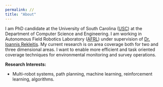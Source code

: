 ```yaml
---
permalink: //
title: "About"
---
```


I am PhD candidate at the University of South Carolina ([USC](https://cse.sc.edu)) at the Department of Computer Science and Engineering. I am working in Autonomous Field Robotics Laboratory ([AFRL](http://afrl.cse.sc.edu/afrl/home/)) under supervision of [Dr. Ioannis Rekleitis](https://cse.sc.edu/~yiannisr/). My current research is on area coverage both for two and three dimensional areas. I want to enable more efficient and task oriented coverage techniques for environmental monitoring and survey operations.

**Research Interests:**

* Multi-robot systems, path planning, machine learning, reinforcement learning, algorithms.
